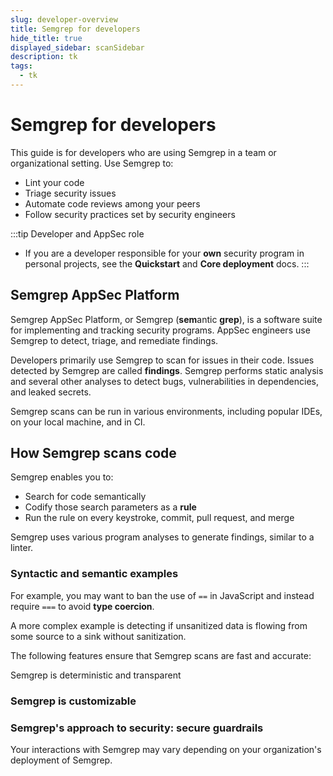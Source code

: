 ```yaml
---
slug: developer-overview
title: Semgrep for developers
hide_title: true
displayed_sidebar: scanSidebar
description: tk
tags:
  - tk
---
```


# Semgrep for developers

This guide is for developers who are using Semgrep in a team or organizational setting. Use Semgrep to:

- Lint your code
- Triage security issues
- Automate code reviews among your peers
- Follow security practices set by security engineers

:::tip Developer and AppSec role
- If you are a developer responsible for your **own** security program in personal projects, see the **Quickstart** and **Core deployment** docs.
:::

## Semgrep AppSec Platform

Semgrep AppSec Platform, or Semgrep (**sem**antic **grep**), is a software suite for implementing and tracking security programs. AppSec engineers use Semgrep to detect, triage, and remediate findings.

Developers primarily use Semgrep to scan for issues in their code. Issues detected by Semgrep are called **findings**. Semgrep performs static analysis and several other analyses to detect bugs, vulnerabilities in dependencies, and leaked secrets.

Semgrep scans can be run in various environments, including popular IDEs, on your local machine, and in CI.

## How Semgrep scans code

Semgrep enables you to:

- Search for code semantically
- Codify those search parameters as a **rule**
- Run the rule on every keystroke, commit, pull request, and merge

Semgrep uses various program analyses to generate findings, similar to a linter.

### Syntactic and semantic examples

For example, you may want to ban the use of `==` in JavaScript and instead require `===` to avoid **type coercion**.


A more complex example is detecting if unsanitized data is flowing from some source to a sink without sanitization.





The following features ensure that Semgrep scans are fast and accurate:

Semgrep is deterministic and transparent


### Semgrep is customizable

### Semgrep's approach to security: secure guardrails

Your interactions with Semgrep may vary depending on your organization's deployment of Semgrep.

